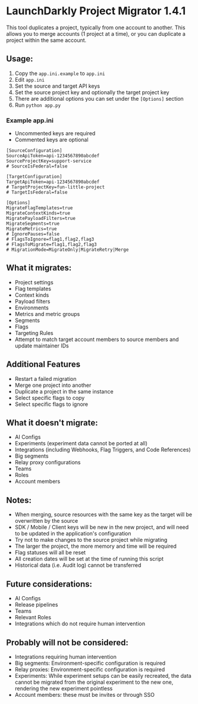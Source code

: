 # LaunchDarkly Project Migrator 1.4.1

This tool duplicates a project, typically from one account to another. This allows you to merge accounts (1 project at a time), or you can duplicate a project within the same account.

## Usage:

1. Copy the `app.ini.example` to `app.ini`
2. Edit `app.ini`
3. Set the source and target API keys
4. Set the source project key and optionally the target project key
5. There are additional options you can set under the `[Options]` section
6. Run `python app.py`

### Example app.ini

- Uncommented keys are required
- Commented keys are optional

```
[SourceConfiguration]
SourceApiToken=api-1234567890abcdef
SourceProjectKey=support-service
# SourceIsFederal=false

[TargetConfiguration]
TargetApiToken=api-1234567890abcdef
# TargetProjectKey=fun-little-project
# TargetIsFederal=false

[Options]
MigrateFlagTemplates=true
MigrateContextKinds=true
MigratePayloadFilters=true
MigrateSegments=true
MigrateMetrics=true
# IgnorePauses=false
# FlagsToIgnore=flag1,flag2,flag3
# FlagsToMigrate=flag1,flag2,flag3
# MigrationMode=MigrateOnly|MigrateRetry|Merge
```

## What it migrates:
* Project settings
* Flag templates
* Context kinds
* Payload filters
* Environments
* Metrics and metric groups
* Segments
* Flags
* Targeting Rules
* Attempt to match target account members to source members and update maintainer IDs

## Additional Features
* Restart a failed migration
* Merge one project into another
* Duplicate a project in the same instance
* Select specific flags to copy
* Select specific flags to ignore

## What it doesn't migrate:
* AI Configs
* Experiments (experiment data cannot be ported at all)
* Integrations (including Webhooks, Flag Triggers, and Code References)
* Big segments
* Relay proxy configurations
* Teams
* Roles
* Account members

## Notes:
* When merging, source resources with the same key as the target will be overwritten by the source
* SDK / Mobile / Client keys will be new in the new project, and will need to be updated in the application's configuration
* Try not to make changes to the source project while migrating
* The larger the project, the more memory and time will be required
* Flag statuses will all be reset
* All creation dates will be set at the time of running this script
* Historical data (i.e. Audit log) cannot be transferred

## Future considerations:
* AI Configs
* Release pipelines
* Teams
* Relevant Roles
* Integrations which do not require human intervention

## Probably will not be considered:
* Integrations requiring human intervention
* Big segments: Environment-specific configuration is required
* Relay proxies: Environment-specific configuration is required
* Experiments: While experiment setups can be easily recreated, the data cannot be migrated from the original experiment to the new one, rendering the new experiment pointless
* Account members: these must be invites or through SSO

